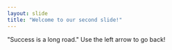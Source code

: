 ```yaml
---
layout: slide
title: "Welcome to our second slide!"
---
```

"Success is a long road."
Use the left arrow to go back!
